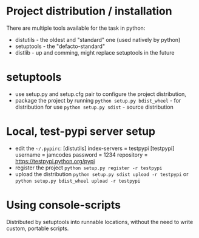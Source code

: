 # Project distribution / installation

There are multiple tools available for the task in python:
* distutils - the oldest and "standard" one (used natively by python)
* setuptools - the "defacto-standard"
* distlib - up and comming, might replace setuptools in the future


# setuptools
* use setup.py and setup.cfg pair to configure the project distribution,
* package the project by running
  `python setup.py bdist_wheel` - for distribution for use
  `python setup.py sdist`       - source distribution


# Local, test-pypi server setup
* edit the `~/.pypirc`:
[distutils]
index-servers =
  testpypi
[testpypi]
username = jamcodes
password = 1234
repository = https://testpypi.python.org/pypi
* register the project
`python setup.py register -r testpypi`
* upload the distribution
`python setup.py sdist upload -r testpypi`
or
`python setup.py bdist_wheel upload -r testpypi`


# Using console-scripts
Distributed by setuptools into runnable locations, without the need to write custom,
portable scripts.

